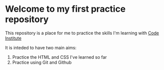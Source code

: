 # Welcome to my first practice repository

This repository is a place for me to practice the skills I'm learning with [Code Institute](http://codeinstitute.net)

It is inteded to have two main aims:
1. Practice the HTML and CSS I've learned so far
2. Practice using Git and Github 
